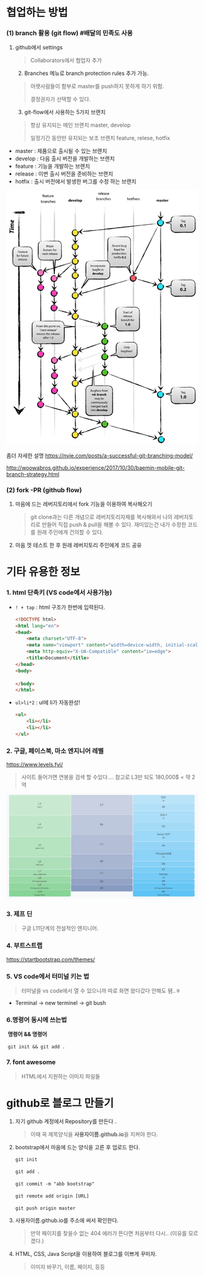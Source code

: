 # 협업하는 방법

### (1) branch 활용 (git flow) #배달의 민족도 사용

 1. github에서 settings 

    > Collaborators에서 협업자 추가

	2. Branches 메뉴로 branch protection rules 추가 가능.

    > 아랫사람들이 함부로 master를 push하지 못하게 하기 위함.
    >
    > 결정권자가 선택할 수 있다.

	3. git-flow에서 사용하는 5가지 브랜치

    > 항상 유지되는 메인 브랜치 master, develop
    >
    > 일정기간 동안만 유지되는 보조 브랜치 feature, relese, hotfix

- master : 제품으로 출시될 수 있는 브랜치
- develop : 다음 출시 버전을 개발하는 브랜치
- feature : 기능을 개발하는 브랜치
- release : 이번 출시 버전을 준비하는 브랜치
- hotfix : 출시 버전에서 발생한 버그를 수정 하는 브랜치

![git-flow_overall_graph](Git_lecture_04.assets/git-flow_overall_graph.png)

좀더 자세한 설명 https://nvie.com/posts/a-successful-git-branching-model/

http://woowabros.github.io/experience/2017/10/30/baemin-mobile-git-branch-strategy.html





### (2)  fork -PR (github flow)

 1. 마음에 드는 레버지토리에서 fork 기능을 이용하여 복사해오기

    > git clone과는 다른 개념으로 레버지토리자체를 복사해와서 나의 레버지토리로 만들어 직접 push & pull을 해볼 수 있다. 재미있는건 내가 수정한 코드를 원래 주인에게 건의할 수 있다.

2. 마음 껏 테스트 한 후 원래 레버지토리 주인에게 코드 공유









# 기타 유용한 정보

### 1. html 단축키 (VS code에서 사용가능)

- `! + tap` : html 구조가 한번에 입력된다.

  ```html
  <!DOCTYPE html>
  <html lang="en">
  <head>
      <meta charset="UTF-8">
      <meta name="viewport" content="width=device-width, initial-scale=1.0">
      <meta http-equiv="X-UA-Compatible" content="ie=edge">
      <title>Document</title>
  </head>
  <body>
      
  </body>
  </html>
  ```

  

- `ul>li*2` : ul에 li가 자동완성!

  ```html
  <ul>
      <li></li>
      <li></li>
  </ul>
  ```



### 2. 구글, 페이스북, 마소 엔지니어 레벨

https://www.levels.fyi/

> 사이트 들어가면 연봉을 검색 할 수있다.... 참고로 L3만 되도 180,000$ = 약 2억

![image-20191218194011479](Git_lecture_04.assets/image-20191218194011479.png)



### 3. 제프 딘

> 구글 L11단계의 전설적인 엔지니어.



### 4. 부트스트랩

https://startbootstrap.com/themes/



### 5. VS code에서 터미널 키는 법

> 터미널을 vs code에서 열 수 있으니까 따로 화면 왔다갔다 안해도 됌..ㅎ

- Terminal ->  new terminel -> git bush 



### 6.명령어 동시에 쓰는법 

​	**명령어 && 명령어**

​		`git init && git add .`



### 7. font awesome

> HTML에서 지원하는 이미지 파일들











# github로 블로그 만들기

1. 자기 github 계정에서 Repository를 만든다 .

   > 이때 꼭 제목양식을 **사용자이름.github.io**을 지켜야 한다. 

2. bootstrap에서 마음에 드는 양식을 고른 후 업로드 한다.

   ```shell
   git init 
   
   git add .
   
   git commit -m "abb bootstrap"
   
   git remote add origin [URL]
   
   git push origin master
   ```

3. 사용자이름.github.io를 주소에 써서 확인한다. 

   > 만약 페이지를 찾을수 없는 404 에러가 뜬다면 처음부터 다시.. (이유를 모르겠다.)

4. HTML, CSS, Java Script을 이용하여 블로그를 이쁘게 꾸미자.

   > 이미지 바꾸기, 이름, 페이지, 등등







